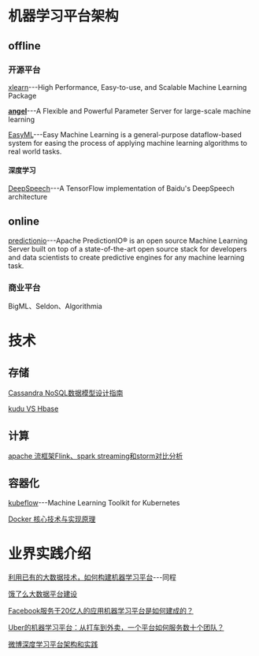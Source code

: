 # 机器学习平台架构

## offline

### 开源平台

[xlearn](https://github.com/aksnzhy/xlearn)---High Performance, Easy-to-use, and Scalable Machine Learning Package

[**angel**](https://github.com/Tencent/angel)---A Flexible and Powerful Parameter Server for large-scale machine learning 

[EasyML](https://github.com/ICT-BDA/EasyML)---Easy Machine Learning is a general-purpose dataflow-based system for easing the process of applying machine learning algorithms to real world tasks.

#### 深度学习

[DeepSpeech](https://github.com/mozilla/DeepSpeech)---A TensorFlow implementation of Baidu's DeepSpeech architecture

## online
[predictionio](http://predictionio.apache.org/)---Apache PredictionIO® is an open source Machine Learning Server built on top of a state-of-the-art open source stack for developers and data scientists to create predictive engines for any machine learning task. 

### 商业平台

BigML、Seldon、Algorithmia

# 技术

## 存储
[Cassandra NoSQL数据模型设计指南](http://blog.csdn.net/dev_csdn/article/details/78594658)

[kudu VS Hbase](https://bigdata.163.com/product/article/15)

## 计算
[apache 流框架Flink、spark streaming和storm对比分析](https://bigdata.163.com/product/article/5)

## 容器化
[kubeflow](https://github.com/google/kubeflow)---Machine Learning Toolkit for Kubernetes

[Docker 核心技术与实现原理](https://draveness.me/docker)

# 业界实践介绍

[利用已有的大数据技术，如何构建机器学习平台](http://www.infoq.com/cn/articles/build-machine-learning-platform-bigdata?utm_source=notification_web&utm_campaign=notifications&utm_medium=link&utm_content=content_in_followed_topic)---同程

[饿了么大数据平台建设](http://blog.csdn.net/dev_csdn/article/details/78625404)

[Facebook服务于20亿人的应用机器学习平台是如何建成的？](https://mp.weixin.qq.com/s/ScFlSGcx-B3hav15kT4nCQ)

[Uber的机器学习平台：从打车到外卖，一个平台如何服务数十个团队？](https://mp.weixin.qq.com/s/voDHk42uCbBuYxPBfTZ2Fw)

[微博深度学习平台架构和实践](https://blog.csdn.net/heyc861221/article/details/80132175)
